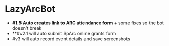 # LazyArcBot
- **#1.5 Auto creates link to ARC attendance form** + some fixes so the bot doesn't break
- **#v2.1 will auto submit SpArc online grants form
- #v3 will auto record event details and save screenshots
